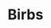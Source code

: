 ---
title: Birbs
crosslinks:
- parrots
- pics
- gifs
- PartyParrot
- AnimalSounds
- OutOfTheLoop
- NatureIsFuckingLit
- hmmm
- dicks
- PetDoves
- cockatiel
- poultry
- wikiwhat
- PeopleFuckingDying
- mildlyinteresting
- howtonotgiveafuck
- metalgearsolid
- MonsterHunter
- fuckop
---